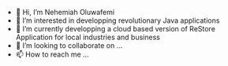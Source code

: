 - 👋 Hi, I’m Nehemiah Oluwafemi
- 👀 I’m interested in developping revolutionary Java applications
- 🌱 I’m currently developping a cloud based version of ReStore Application for local industries and business
- 💞️ I’m looking to collaborate on ...
- 📫 How to reach me ...

<!---
rotneil/rotneil is a ✨ special ✨ repository because its `README.md` (this file) appears on your GitHub profile.
You can click the Preview link to take a look at your changes.
--->
